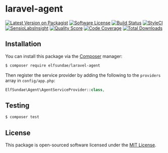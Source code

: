 # laravel-agent

[![Latest Version on Packagist](https://img.shields.io/packagist/v/elfsundae/laravel-agent.svg?style=flat-square)](https://packagist.org/packages/elfsundae/laravel-agent)
[![Software License](https://img.shields.io/badge/license-MIT-brightgreen.svg?style=flat-square)](LICENSE.md)
[![Build Status](https://img.shields.io/travis/ElfSundae/laravel-agent/master.svg?style=flat-square)](https://travis-ci.org/ElfSundae/laravel-agent)
[![StyleCI](https://styleci.io/repos/94643252/shield)](https://styleci.io/repos/94643252)
[![SensioLabsInsight](https://img.shields.io/sensiolabs/i/43b94cca-55cd-44ea-a8b3-43fe03171e99.svg?style=flat-square)](https://insight.sensiolabs.com/projects/43b94cca-55cd-44ea-a8b3-43fe03171e99)
[![Quality Score](https://img.shields.io/scrutinizer/g/ElfSundae/laravel-agent.svg?style=flat-square)](https://scrutinizer-ci.com/g/ElfSundae/laravel-agent)
[![Code Coverage](https://img.shields.io/scrutinizer/coverage/g/ElfSundae/laravel-agent/master.svg?style=flat-square)](https://scrutinizer-ci.com/g/ElfSundae/laravel-agent/?branch=master)
[![Total Downloads](https://img.shields.io/packagist/dt/elfsundae/laravel-agent.svg?style=flat-square)](https://packagist.org/packages/elfsundae/laravel-agent)

## Installation

You can install this package via the [Composer](https://getcomposer.org) manager:

```sh
$ composer require elfsundae/laravel-agent
```

Then register the service provider by adding the following to the `providers` array in `config/app.php`:

```php
ElfSundae\Agent\AgentServiceProvider::class,
```

## Testing

```sh
$ composer test
```

## License

This package is open-sourced software licensed under the [MIT License](LICENSE.md).

